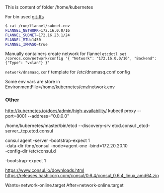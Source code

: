 This is content of folder /home/kubernetes

For bin used [git-lfs](https://git-lfs.github.com/)

```bash
$ cat /run/flannel/subnet.env
FLANNEL_NETWORK=172.16.0.0/16
FLANNEL_SUBNET=172.16.23.1/24
FLANNEL_MTU=1450
FLANNEL_IPMASQ=true
```

Manually containers create network for flannel
`etcdctl set /coreos.com/network/config '{ "Network": "172.16.0.0/16", "Backend": {"Type": "vxlan"} }'`

`network/dnsmasq.conf` template for /etc/dnsmasq.conf config

Some env vars are store in
EnvironmentFile=/home/kubernetes/env/network.env

### Other

http://kubernetes.io/docs/admin/high-availability/
kubectl proxy --port=8001 --address="0.0.0.0"

/home/kubernetes/master/bin/etcd --discovery-srv etcd.consul _etcd-server._tcp.etcd.consul

consul agent -server -bootstrap-expect 1 \
    -data-dir /tmp/consul -node=agent-one -bind=172.20.20.10 \
    -config-dir /etc/consul.d

-bootstrap-expect 1


https://www.consul.io/downloads.html
https://releases.hashicorp.com/consul/0.6.4/consul_0.6.4_linux_amd64.zip

Wants=network-online.target
After=network-online.target